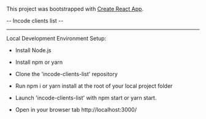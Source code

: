 This project was bootstrapped with [Create React App](https://github.com/facebook/create-react-app).

-- Incode clients list --

---

Local Development Environment Setup:

- Install Node.js

- Install npm or yarn

- Clone the 'incode-clients-list' repository

- Run npm i or yarn install at the root of your local project folder

- Launch 'incode-clients-list' with npm start or yarn start.

- Open in your browser tab http://localhost:3000/
